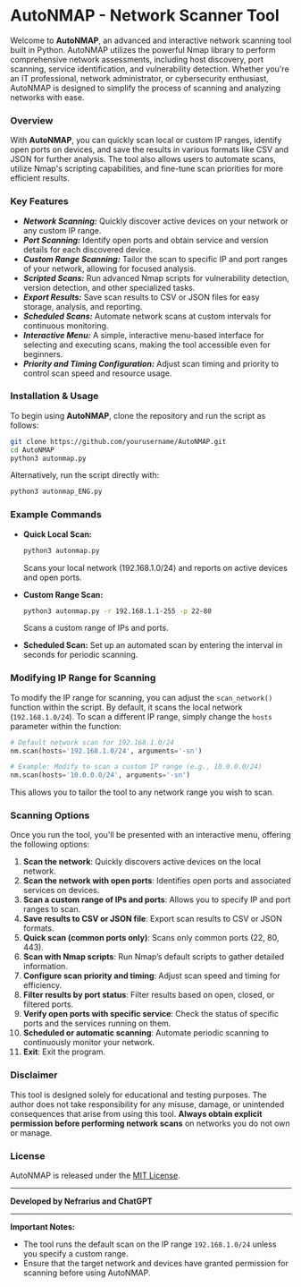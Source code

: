 
# AutoNMAP - Network Scanner Tool

Welcome to **AutoNMAP**, an advanced and interactive network scanning tool built in Python. AutoNMAP utilizes the powerful Nmap library to perform comprehensive network assessments, including host discovery, port scanning, service identification, and vulnerability detection. Whether you're an IT professional, network administrator, or cybersecurity enthusiast, AutoNMAP is designed to simplify the process of scanning and analyzing networks with ease.

### Overview

With **AutoNMAP**, you can quickly scan local or custom IP ranges, identify open ports on devices, and save the results in various formats like CSV and JSON for further analysis. The tool also allows users to automate scans, utilize Nmap's scripting capabilities, and fine-tune scan priorities for more efficient results.

### Key Features

<ul>
  <li><strong><em>Network Scanning:</em></strong> Quickly discover active devices on your network or any custom IP range.</li>
  <li><strong><em>Port Scanning:</em></strong> Identify open ports and obtain service and version details for each discovered device.</li>
  <li><strong><em>Custom Range Scanning:</em></strong> Tailor the scan to specific IP and port ranges of your network, allowing for focused analysis.</li>
  <li><strong><em>Scripted Scans:</em></strong> Run advanced Nmap scripts for vulnerability detection, version detection, and other specialized tasks.</li>
  <li><strong><em>Export Results:</em></strong> Save scan results to CSV or JSON files for easy storage, analysis, and reporting.</li>
  <li><strong><em>Scheduled Scans:</em></strong> Automate network scans at custom intervals for continuous monitoring.</li>
  <li><strong><em>Interactive Menu:</em></strong> A simple, interactive menu-based interface for selecting and executing scans, making the tool accessible even for beginners.</li>
  <li><strong><em>Priority and Timing Configuration:</em></strong> Adjust scan timing and priority to control scan speed and resource usage.</li>
</ul>

### Installation & Usage

To begin using **AutoNMAP**, clone the repository and run the script as follows:

```bash
git clone https://github.com/yourusername/AutoNMAP.git
cd AutoNMAP
python3 autonmap.py
```

Alternatively, run the script directly with:

```bash
python3 autonmap_ENG.py
```

### Example Commands

- **Quick Local Scan:**
  ```bash
  python3 autonmap.py
  ```
  Scans your local network (192.168.1.0/24) and reports on active devices and open ports.

- **Custom Range Scan:**
  ```bash
  python3 autonmap.py -r 192.168.1.1-255 -p 22-80
  ```
  Scans a custom range of IPs and ports.

- **Scheduled Scan:**
  Set up an automated scan by entering the interval in seconds for periodic scanning.

### Modifying IP Range for Scanning

To modify the IP range for scanning, you can adjust the `scan_network()` function within the script. By default, it scans the local network (`192.168.1.0/24`). To scan a different IP range, simply change the `hosts` parameter within the function:

```python
# Default network scan for 192.168.1.0/24
nm.scan(hosts='192.168.1.0/24', arguments='-sn')

# Example: Modify to scan a custom IP range (e.g., 10.0.0.0/24)
nm.scan(hosts='10.0.0.0/24', arguments='-sn')
```

This allows you to tailor the tool to any network range you wish to scan.

### Scanning Options

Once you run the tool, you'll be presented with an interactive menu, offering the following options:

1. **Scan the network**: Quickly discovers active devices on the local network.
2. **Scan the network with open ports**: Identifies open ports and associated services on devices.
3. **Scan a custom range of IPs and ports**: Allows you to specify IP and port ranges to scan.
4. **Save results to CSV or JSON file**: Export scan results to CSV or JSON formats.
5. **Quick scan (common ports only)**: Scans only common ports (22, 80, 443).
6. **Scan with Nmap scripts**: Run Nmap’s default scripts to gather detailed information.
7. **Configure scan priority and timing**: Adjust scan speed and timing for efficiency.
8. **Filter results by port status**: Filter results based on open, closed, or filtered ports.
9. **Verify open ports with specific service**: Check the status of specific ports and the services running on them.
10. **Scheduled or automatic scanning**: Automate periodic scanning to continuously monitor your network.
11. **Exit**: Exit the program.

### Disclaimer

This tool is designed solely for educational and testing purposes. The author does not take responsibility for any misuse, damage, or unintended consequences that arise from using this tool. **Always obtain explicit permission before performing network scans** on networks you do not own or manage.

### License

AutoNMAP is released under the [MIT License](LICENSE).

---

**Developed by Nefrarius and ChatGPT**

---
**Important Notes:**

- The tool runs the default scan on the IP range `192.168.1.0/24` unless you specify a custom range.
- Ensure that the target network and devices have granted permission for scanning before using AutoNMAP.
```

